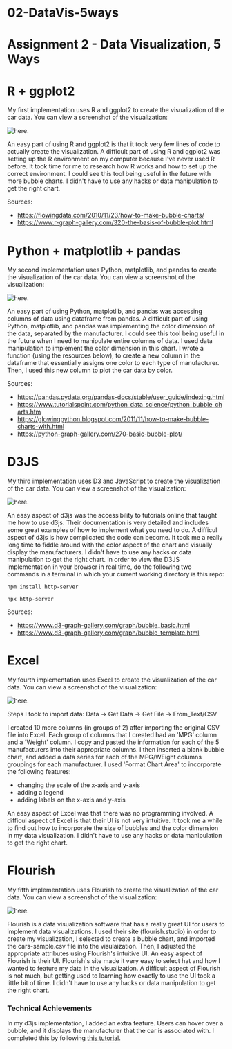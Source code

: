 # 02-DataVis-5ways

Assignment 2 - Data Visualization, 5 Ways  
===

# R + ggplot2 
My first implementation uses R and ggplot2 to  create the visualization of the car data. You can view a screenshot of the visualization:

![here](https://github.com/HHauptfeld/02-DataVis-5Ways/blob/main/img/r%2Bggplot2.png).

An easy part of using R and ggplot2 is that it took very few lines of code to actually create the visualization. A difficult part of using R and ggplot2 was setting up the R environment on my computer because I've never used R before. It took time for me to research how R works and how to set up the correct environment. I could see this tool being useful in the future with more bubble charts. I didn't have to use any hacks or data manipulation to get the right chart.

Sources:
* https://flowingdata.com/2010/11/23/how-to-make-bubble-charts/
* https://www.r-graph-gallery.com/320-the-basis-of-bubble-plot.html


# Python + matplotlib + pandas
My second implementation uses Python, matplotlib, and pandas to create the visualization of the car data. You can view a screenshot of the visualization:

![here](https://github.com/HHauptfeld/02-DataVis-5Ways/blob/main/img/python%2Bmatplotlib.PNG).

An easy part of using Python, matplotlib, and pandas was accessing columns of data using dataframe from pandas. A difficult part of using Python, matplotlib, and pandas was implementing the color dimension of the data, separated by the manufacturer. I could see this tool being useful in the future when I need to manipulate entire columns of data. I used data manipulation to implement the color dimension in this chart. I wrote a function (using the resources below), to create a new column in the dataframe that essentially assigns one color to each type of manufacturer. Then, I used this new column to plot the car data by color.

Sources:
* https://pandas.pydata.org/pandas-docs/stable/user_guide/indexing.html
* https://www.tutorialspoint.com/python_data_science/python_bubble_charts.htm
* https://glowingpython.blogspot.com/2011/11/how-to-make-bubble-charts-with.html
* https://python-graph-gallery.com/270-basic-bubble-plot/

# D3JS
My third implementation uses D3 and JavaScript to create the visualization of the car data. You can view a screenshot of the visualization: 

![here](https://github.com/HHauptfeld/02-DataVis-5Ways/blob/main/img/d3js.PNG).

An easy aspect of d3js was the accessibility to tutorials online that taught me how to use d3js. Their documentation is very detailed and includes some great examples of how to implement what you need to do. A difficul aspect of d3js is how complicated the code can become. It took me a really long time to fiddle around with the color aspect of the chart and visually display the manufacturers. I didn't have to use any hacks or data manipulation to get the right chart. In order to view the D3JS implementation in your browser in real time, do the following two commands in a terminal in which your current working directory is this repo:

`npm install http-server`

`npx http-server`

Sources:
* https://www.d3-graph-gallery.com/graph/bubble_basic.html
* https://www.d3-graph-gallery.com/graph/bubble_template.html

# Excel
My fourth implementation uses Excel to create the visualization of the car data. You can view a screenshot of the visualization: 

![here](https://github.com/HHauptfeld/02-DataVis-5Ways/blob/main/img/excel.PNG).

Steps I took to import data: Data -> Get Data -> Get File -> From_Text/CSV

I created 10 more columns (in groups of 2) after importing the original CSV file into Excel. Each group of columns that I created had an 'MPG' column and a 'Weight' column.
I copy and pasted the information for each of the 5 manufacturers into their appropriate columns. I then inserted a blank bubble chart, and added a data series for each of the MPG/WEight columns groupings for each manufacturer. I used 'Format Chart Area' to incorporate the following features:

* changing the scale of the x-axis and y-axis
* adding a legend
* adding labels on the x-axis and y-axis

An easy aspect of Excel was that there was no programming involved. A difficul aspect of Excel is that their UI is not very intuitive. It took me a while to find out how to incorporate the size of bubbles and the color dimension in my data visualization. I didn't have to use any hacks or data manipulation to get the right chart.

# Flourish 

My fifth implementation uses Flourish to create the visualization of the car data. You can view a screenshot of the visualization: 

![here](https://github.com/HHauptfeld/02-DataVis-5Ways/blob/main/img/flourish.png). 

Flourish is a data visualization software that has a really great UI for users to implement data visualizations. I used their site (flourish.studio) in order to create my visualization, I selected to create a bubble chart, and imported the cars-sample.csv file into the visulaization. Then, I adjusted the appropriate attributes using Flourish's intuitive UI. An easy aspect of Flourish is their UI. Flourish's site made it very easy to select hat and how I wanted to feature my data in the visualization. A difficult aspect of Flourish is not much, but getting used to learning how exactly to use the UI took a little bit of time. I didn't have to use any hacks or data manipulation to get the right chart.


### Technical Achievements
In my d3js implementation, I added an extra feature. Users can hover over a bubble, and it displays the manufacturer that the car is associated with. I completed this by following [this tutorial](https://www.d3-graph-gallery.com/graph/bubble_template.html).
